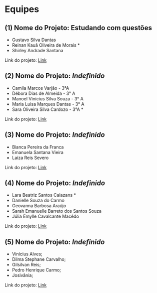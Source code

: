# Equipes

## (1) Nome do Projeto: Estudando com questões

- Gustavo Silva Dantas
- Reinan Kauã Oliveira de Morais *
- Shirley Andrade Santana

Link do projeto: [Link](https://github.com/reinankaua/EstudandoComQuestoes)

## (2) Nome do Projeto: *Indefinido*

- Camila Marcos Varjão - 3°A
- Débora Dias de Almeida - 3° A
- Manoel Vinicius Silva Souza - 3° A
- Maria Luisa Marques Dantas - 3° A
- Sara Oliveira Silva Cardozo - 3°A *

Link do projeto: [Link]()

## (3) Nome do Projeto: *Indefinido*

- Bianca Pereira da Franca
- Emanuela Santana Vieira
- Laiza Reis Severo

Link do projeto: [Link]()

## (4) Nome do Projeto: *Indefinido*

- Lara Beatriz Santos Calazans *
- Danielle Souza do Carmo
- Geovanna Barbosa Araújo
- Sarah Emanuelle Barreto dos Santos Souza
- Júlia Emylle Cavalcante Macêdo

Link do projeto: [Link](https://github.com/larafuracao/LP1-BrasilSemFrio-2021)

## (5) Nome do Projeto: *Indefinido*

- Vinícius Alves;
- Dilma Stephane Carvalho;
- Gilsilvan Reis;
- Pedro Henrique Carmo;
- Josivânia;

Link do projeto: [Link](https://github.com/A1ves-V1nn1/APSConcessionaria3)
